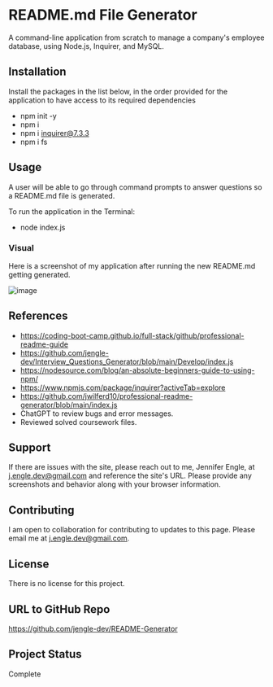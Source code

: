 # README.md File Generator
A command-line application from scratch to manage a company's employee database, using Node.js, Inquirer, and MySQL.

## Installation
Install the packages in the list below, in the order provided for the application to have access to its required dependencies
* npm init -y
* npm i
* npm i inquirer@7.3.3
* npm i fs

## Usage
A user will be able to go through command prompts to answer questions so a README.md file is generated.

To run the application in the Terminal:
* node index.js

### Visual
Here is a screenshot of my application after running the new README.md getting generated. 

![image](https://github.com/jengle-dev/README-Generator/assets/117794203/4119896e-4043-41db-952e-c1743191d56d)


## References
* https://coding-boot-camp.github.io/full-stack/github/professional-readme-guide
* https://github.com/jengle-dev/Interview_Questions_Generator/blob/main/Develop/index.js
* https://nodesource.com/blog/an-absolute-beginners-guide-to-using-npm/
* https://www.npmjs.com/package/inquirer?activeTab=explore
* https://github.com/jwilferd10/professional-readme-generator/blob/main/index.js
* ChatGPT to review bugs and error messages.
* Reviewed solved coursework files.

## Support
If there are issues with the site, please reach out to me, Jennifer Engle, at j.engle.dev@gmail.com and reference the site's URL. Please provide any screenshots and behavior along with your browser information.

## Contributing
I am open to collaboration for contributing to updates to this page. Please email me at j.engle.dev@gmail.com.

## License
There is no license for this project.

## URL to GitHub Repo
https://github.com/jengle-dev/README-Generator

## Project Status
Complete
